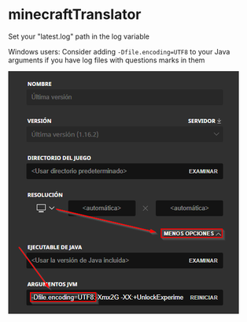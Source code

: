 # minecraftTranslator

Set your "latest.log" path in the log variable

Windows users: Consider adding `-Dfile.encoding=UTF8` to your Java arguments if you have log files with questions marks in them

![screenshots](screenshots/win.png)
